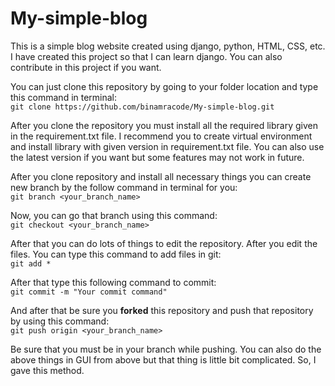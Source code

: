 # My-simple-blog
This is a simple blog website created using django, python, HTML, CSS, etc. I have created this project so that I can learn django. You can also contribute in this project if you want.   

You can just clone this repository by going to your folder location and type this command in terminal:  
 `git clone https://github.com/binamracode/My-simple-blog.git`  

After you clone the repository you must install all the required library given in the requirement.txt file. I recommend you to create virtual environment and install library with given version in requirement.txt file. You can also use the latest version if you want but some features may not work in future.  

After you clone repository and install all necessary things you can create new branch by the follow command in terminal for you:  
`git branch <your_branch_name>`  

Now, you can go that branch using this command:  
`git checkout <your_branch_name>`  

After that you can do lots of things to edit the repository. After you edit the files. You can type this command to add files in git:  
`git add *`  

After that type this following command to commit:  
`git commit -m "Your commit command"`  

And after that be sure you **forked** this repository and push that repository by using this command:  
`git push origin <your_branch_name>`  

Be sure that you must be in your branch while pushing.
You can also do the above things in GUI from above but that thing is little bit complicated. So, I gave this method.